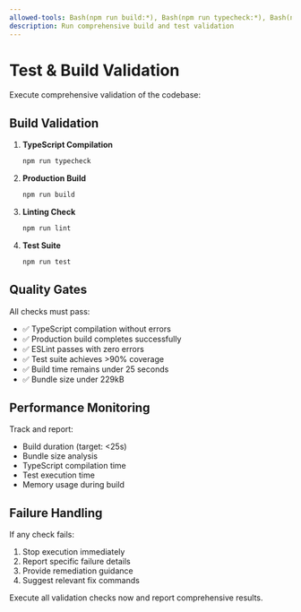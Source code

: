 ```yaml
---
allowed-tools: Bash(npm run build:*), Bash(npm run typecheck:*), Bash(npm run lint:*), Bash(npm run test:*)
description: Run comprehensive build and test validation
---
```


<!--
CONTEXT7 SOURCE: /websites/docs_anthropic_com-en-docs-claude-code - Slash command frontmatter pattern
IMPLEMENTATION REASON: Official Claude Code documentation for comprehensive build validation slash command
-->

# Test & Build Validation

Execute comprehensive validation of the codebase:

## Build Validation

1. **TypeScript Compilation**
   ```bash
   npm run typecheck
   ```

2. **Production Build**
   ```bash
   npm run build
   ```

3. **Linting Check**
   ```bash
   npm run lint
   ```

4. **Test Suite**
   ```bash
   npm run test
   ```

## Quality Gates

All checks must pass:
- ✅ TypeScript compilation without errors
- ✅ Production build completes successfully
- ✅ ESLint passes with zero errors
- ✅ Test suite achieves >90% coverage
- ✅ Build time remains under 25 seconds
- ✅ Bundle size under 229kB

## Performance Monitoring

Track and report:
- Build duration (target: <25s)
- Bundle size analysis
- TypeScript compilation time
- Test execution time
- Memory usage during build

## Failure Handling

If any check fails:
1. Stop execution immediately
2. Report specific failure details
3. Provide remediation guidance
4. Suggest relevant fix commands

Execute all validation checks now and report comprehensive results.